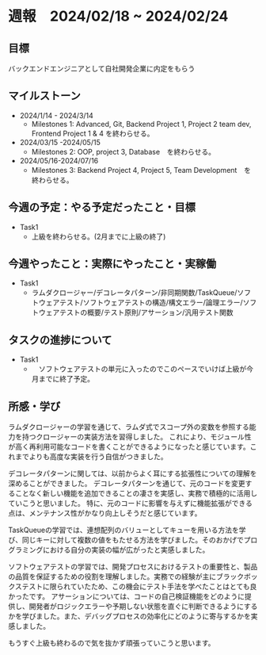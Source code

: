 # 週報　2024/02/18 ~ 2024/02/24
## 目標   
バックエンドエンジニアとして自社開発企業に内定をもらう

## マイルストーン
- 2024/1/14 - 2024/3/14
  - Milestones 1: Advanced, Git, Backend Project 1, Project 2 team dev, Frontend Project 1 & 4 を終わらせる。
- 2024/03/15 -2024/05/15
  - Milestones 2: OOP, project 3, Database　を終わらせる。
- 2024/05/16-2024/07/16
  - Milestones 3: Backend Project 4, Project 5, Team Development　を終わらせる。
   
## 今週の予定：やる予定だったこと・目標
  - Task1
    - 上級を終わらせる。(2月までに上級の終了) 

## 今週やったこと：実際にやったこと・実稼働
- Task1
  - ラムダクロージャー/デコレータパターン/非同期関数/TaskQueue/ソフトウェアテスト/ソフトウェアテストの構造/構文エラー/論理エラー/ソフトウェアテストの概要/テスト原則/アサーション/汎用テスト関数

## タスクの進捗について
- Task1
  - 　ソフトウェアテストの単元に入ったのでこのペースでいけば上級が今月までに終了予定。

## 所感・学び

ラムダクロージャーの学習を通じて、ラムダ式でスコープ外の変数を参照する能力を持つクロージャーの実装方法を習得しました。
これにより、モジュール性が高く再利用可能なコードを書くことができるようになったと感じています。これまでよりも高度な実装を行う自信がつきました。

デコレータパターンに関しては、以前からよく耳にする拡張性についての理解を深めることができました。
デコレータパターンを通じて、元のコードを変更することなく新しい機能を追加できることの凄さを実感し、実務で積極的に活用していこうと思いました。
特に、元のコードに影響を与えずに機能拡張ができる点は、メンテナンス性がかなり向上しそうだと感じています。

TaskQueueの学習では、連想配列のバリューとしてキューを用いる方法を学び、同じキーに対して複数の値をもたせる方法を学びました。そのおかげでプログラミングにおける自分の実装の幅が広がったと実感しました。

ソフトウェアテストの学習では、開発プロセスにおけるテストの重要性と、製品の品質を保証するための役割を理解しました。実務での経験が主にブラックボックステストに限られていたため、この機会にテスト手法を学べたことはとても良かったです。
アサーションについては、コードの自己検証機能をどのように提供し、開発者がロジックエラーや予期しない状態を直ぐに判断できるようにするかを学びました。また、デバッグプロセスの効率化にどのように寄与するかを実感しました。

もうすぐ上級も終わるので気を抜かず頑張っていこうと思います。
